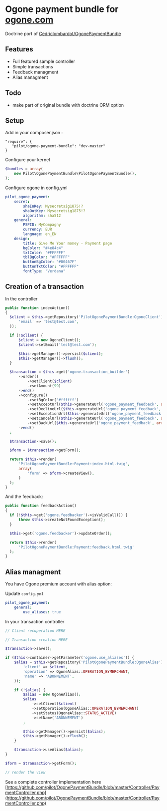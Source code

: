 # Ogone payment bundle for [ogone.com](http://ogone.com)

Doctrine port of [Cedriclombardot/OgonePaymentBundle](https://github.com/cedriclombardot/OgonePaymentBundle)

## Features

* Full featured sample controller
* Simple transactions
* Feedback managment
* Alias managment

## Todo

* make part of original bundle with doctrine ORM option

## Setup

Add in your composer.json :

```
"require": {
   "pilot/ogone-payment-bundle": "dev-master"
}
```

Configure your kernel

```php
$bundles = array(
    new Pilot\OgonePaymentBundle\PilotOgonePaymentBundle(),
);
```

Configure ogone in config.yml

```yaml
pilot_ogone_payment:
    secret:
        shaInKey: Mysecretsig1875!?
        shaOutKey: Mysecretsig1875!?
        algorithm: sha512
    general:
        PSPID: MyCompagny
        currency: EUR
        language: en_EN
    design:
        title: Give Me Your money - Payment page
        bgColor: "#4e84c4"
        txtColor: "#FFFFFF"
        tblBgColor: "#FFFFFF"
        buttonBgColor: "#00467F"
        buttonTxtColor: "#FFFFFF"
        fontType: "Verdana"
```


## Creation of a transaction

In the controller

```php
public function indexAction()
{
  $client = $this->getRepository('PilotOgonePaymentBundle:OgoneClient')->findOneBy(array(
      'email' => 'test@test.com',
  ));

  if (!$client) {
      $client = new OgoneClient();
      $client->setEmail('test@test.com');

      $this->getManager()->persist($client);
      $this->getManager()->flush();
  }

  $transaction = $this->get('ogone.transaction_builder')
      ->order()
          ->setClient($client)
          ->setAmount(99)
      ->end()
      ->configure()
          ->setBgColor('#ffffff')
          ->setAcceptUrl($this->generateUrl('ogone_payment_feedback', array(), true))
          ->setDeclineUrl($this->generateUrl('ogone_payment_feedback', array(), true))
          ->setExceptionUrl($this->generateUrl('ogone_payment_feedback', array(), true))
          ->setCancelUrl($this->generateUrl('ogone_payment_feedback', array(), true))
          ->setBackUrl($this->generateUrl('ogone_payment_feedback', array(), true))
      ->end()
  ;

  $transaction->save();

  $form = $transaction->getForm();

  return $this->render(
      'PilotOgonePaymentBundle:Payment:index.html.twig',
      array(
          'form' => $form->createView(),
      )
  );
}
```


And the feedback:

```php
public function feedbackAction()
{
  if (!$this->get('ogone.feedbacker')->isValidCall()) {
      throw $this->createNotFoundException();
  }

  $this->get('ogone.feedbacker')->updateOrder();

  return $this->render(
      'PilotOgonePaymentBundle:Payment:feedback.html.twig'
  );
}
```

## Alias managment

You have Ogone premium account with alias option:

Update `config.yml`

```yaml
pilot_ogone_payment:
    general:
        use_aliases: true
```

In your transaction controller

``` php
// Client recuperation HERE

// Transaction creation HERE

$transaction->save();

if ($this->container->getParameter('ogone.use_aliases')) {
    $alias = $this->getRepository('PilotOgonePaymentBundle:OgoneAlias')->findOneBy(array(
        'client' => $client,
        'operation' => OgoneAlias::OPERATION_BYMERCHANT,
        'name' => 'ABONNEMENT',
    ));

    if (!$alias) {
        $alias = new OgoneAlias();
        $alias
            ->setClient($client)
            ->setOperation(OgoneAlias::OPERATION_BYMERCHANT)
            ->setStatus(OgoneAlias::STATUS_ACTIVE)
            ->setName('ABONNEMENT')
        ;

        $this->getManager()->persist($alias);
        $this->getManager()->flush();
    }

    $transaction->useAlias($alias);
}

$form = $transaction->getForm();

// render the view
```

See a complete controller implementation here [https://github.com/pilot/OgonePaymentBundle/blob/master/Controller/PaymentController.php](https://github.com/pilot/OgonePaymentBundle/blob/master/Controller/PaymentController.php)


